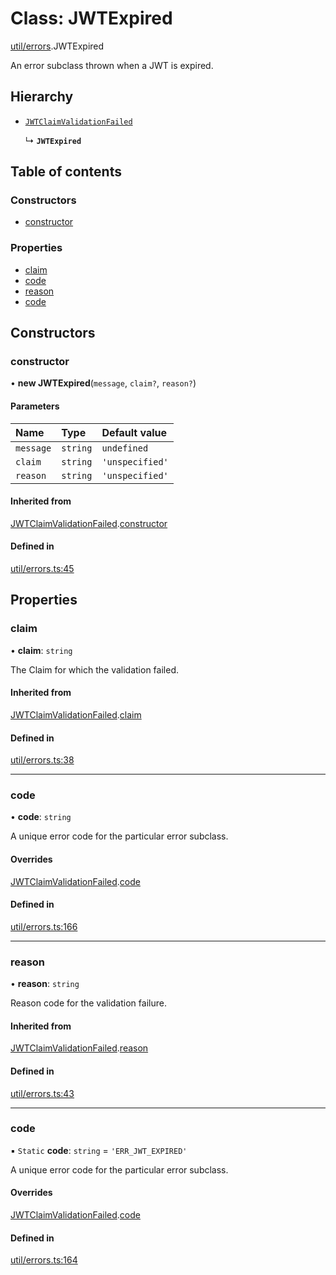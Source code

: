 # Class: JWTExpired

[util/errors](../modules/util_errors.md).JWTExpired

An error subclass thrown when a JWT is expired.

## Hierarchy

- [`JWTClaimValidationFailed`](util_errors.JWTClaimValidationFailed.md)

  ↳ **`JWTExpired`**

## Table of contents

### Constructors

- [constructor](util_errors.JWTExpired.md#constructor)

### Properties

- [claim](util_errors.JWTExpired.md#claim)
- [code](util_errors.JWTExpired.md#code)
- [reason](util_errors.JWTExpired.md#reason)
- [code](util_errors.JWTExpired.md#code)

## Constructors

### constructor

• **new JWTExpired**(`message`, `claim?`, `reason?`)

#### Parameters

| Name | Type | Default value |
| :------ | :------ | :------ |
| `message` | `string` | `undefined` |
| `claim` | `string` | `'unspecified'` |
| `reason` | `string` | `'unspecified'` |

#### Inherited from

[JWTClaimValidationFailed](util_errors.JWTClaimValidationFailed.md).[constructor](util_errors.JWTClaimValidationFailed.md#constructor)

#### Defined in

[util/errors.ts:45](https://github.com/panva/jose/blob/v3.14.2/src/util/errors.ts#L45)

## Properties

### claim

• **claim**: `string`

The Claim for which the validation failed.

#### Inherited from

[JWTClaimValidationFailed](util_errors.JWTClaimValidationFailed.md).[claim](util_errors.JWTClaimValidationFailed.md#claim)

#### Defined in

[util/errors.ts:38](https://github.com/panva/jose/blob/v3.14.2/src/util/errors.ts#L38)

___

### code

• **code**: `string`

A unique error code for the particular error subclass.

#### Overrides

[JWTClaimValidationFailed](util_errors.JWTClaimValidationFailed.md).[code](util_errors.JWTClaimValidationFailed.md#code)

#### Defined in

[util/errors.ts:166](https://github.com/panva/jose/blob/v3.14.2/src/util/errors.ts#L166)

___

### reason

• **reason**: `string`

Reason code for the validation failure.

#### Inherited from

[JWTClaimValidationFailed](util_errors.JWTClaimValidationFailed.md).[reason](util_errors.JWTClaimValidationFailed.md#reason)

#### Defined in

[util/errors.ts:43](https://github.com/panva/jose/blob/v3.14.2/src/util/errors.ts#L43)

___

### code

▪ `Static` **code**: `string` = `'ERR_JWT_EXPIRED'`

A unique error code for the particular error subclass.

#### Overrides

[JWTClaimValidationFailed](util_errors.JWTClaimValidationFailed.md).[code](util_errors.JWTClaimValidationFailed.md#code)

#### Defined in

[util/errors.ts:164](https://github.com/panva/jose/blob/v3.14.2/src/util/errors.ts#L164)
